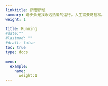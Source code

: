 ```yaml
---
linktitle: 所思所想
summary: 跑步会是我永远热爱的运行。人生需要马拉松。
weight: 1

title: Running
#date:""
#lastmod: ""
#draft: false
toc: true
type: docs

menu:
  example:
    name:
      weight:1
---
```

